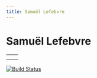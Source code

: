 ```yaml
---
title: Samuël Lefebvre
---
```


# Samuël Lefebvre

<table style="border:none">
  <tr style="border:none">
    <td style="border:none"><InfoCard title="CV" logo="far fa-file-pdf fa-7x"/></td>
    <td style="border:none"><InfoCard title="GitHub" logo="fab fa-github fa-7x"/></td>
  </tr>
  <tr style="border:none">
    <td style="border:none"><InfoCard title="Portfolio" logo="far fa-file-code fa-7x"/></td>
    <td style="border:none"><InfoCard title="Intérêts" logo="fas fa-fire-alt fa-7x"/></td>
  </tr>
</table>



[![Build Status](https://travis-ci.com/SamLefebvre/SamLefebvre.github.io.svg?branch=production)](https://travis-ci.com/SamLefebvre/SamLefebvre.github.io)